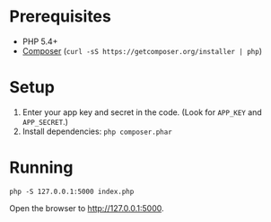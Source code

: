 # Prerequisites

* PHP 5.4+
* [Composer](http://getcomposer.org) (`curl -sS https://getcomposer.org/installer | php`)

# Setup

1. Enter your app key and secret in the code. (Look for `APP_KEY` and `APP_SECRET`.)
2. Install dependencies: `php composer.phar`

# Running

`php -S 127.0.0.1:5000 index.php`

Open the browser to http://127.0.0.1:5000.
